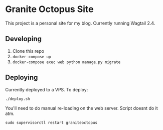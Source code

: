 Granite Octopus Site
====================

This project is a personal site for my blog. Currently running Wagtail 2.4.

Developing
----------

1. Clone this repo
2. `docker-compose up`
3. `docker-compose exec web python manage.py migrate`

Deploying
---------

Currently deployed to a VPS. To deploy:

`./deploy.sh`

You'll need to do manual re-loading on the web server. Script doesnt do it atm.

`sudo supervisorctl restart graniteoctopus`
